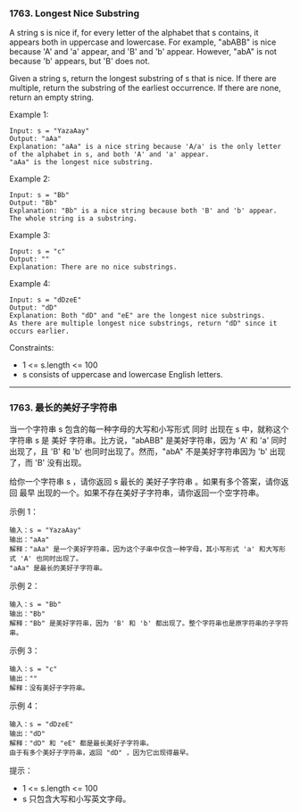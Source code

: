 ### 1763. Longest Nice Substring
A string s is nice if, for every letter of the alphabet that s contains, it appears both in uppercase and lowercase. For example, "abABB" is nice because 'A' and 'a' appear, and 'B' and 'b' appear. However, "abA" is not because 'b' appears, but 'B' does not.

Given a string s, return the longest substring of s that is nice. If there are multiple, return the substring of the earliest occurrence. If there are none, return an empty string.



Example 1:

	Input: s = "YazaAay"
	Output: "aAa"
	Explanation: "aAa" is a nice string because 'A/a' is the only letter of the alphabet in s, and both 'A' and 'a' appear.
	"aAa" is the longest nice substring.

Example 2:

	Input: s = "Bb"
	Output: "Bb"
	Explanation: "Bb" is a nice string because both 'B' and 'b' appear. The whole string is a substring.

Example 3:

	Input: s = "c"
	Output: ""
	Explanation: There are no nice substrings.

Example 4:

	Input: s = "dDzeE"
	Output: "dD"
	Explanation: Both "dD" and "eE" are the longest nice substrings.
	As there are multiple longest nice substrings, return "dD" since it occurs earlier.



Constraints:

* 1 <= s.length <= 100
* s consists of uppercase and lowercase English letters.

----

### 1763. 最长的美好子字符串
当一个字符串 s 包含的每一种字母的大写和小写形式 同时 出现在 s 中，就称这个字符串 s 是 美好 字符串。比方说，"abABB" 是美好字符串，因为 'A' 和 'a' 同时出现了，且 'B' 和 'b' 也同时出现了。然而，"abA" 不是美好字符串因为 'b' 出现了，而 'B' 没有出现。

给你一个字符串 s ，请你返回 s 最长的 美好子字符串 。如果有多个答案，请你返回 最早 出现的一个。如果不存在美好子字符串，请你返回一个空字符串。



示例 1：

	输入：s = "YazaAay"
	输出："aAa"
	解释："aAa" 是一个美好字符串，因为这个子串中仅含一种字母，其小写形式 'a' 和大写形式 'A' 也同时出现了。
	"aAa" 是最长的美好子字符串。

示例 2：

	输入：s = "Bb"
	输出："Bb"
	解释："Bb" 是美好字符串，因为 'B' 和 'b' 都出现了。整个字符串也是原字符串的子字符串。

示例 3：

	输入：s = "c"
	输出：""
	解释：没有美好子字符串。

示例 4：

	输入：s = "dDzeE"
	输出："dD"
	解释："dD" 和 "eE" 都是最长美好子字符串。
	由于有多个美好子字符串，返回 "dD" ，因为它出现得最早。



提示：

* 1 <= s.length <= 100
* s 只包含大写和小写英文字母。

